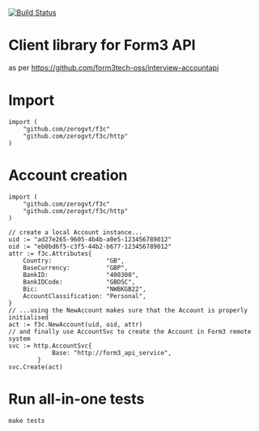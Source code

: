 [![Build Status](https://travis-ci.com/zerogvt/f3c.svg?token=zDwdCt1iLHUMB3eVQDMy&branch=main)](https://travis-ci.com/github/zerogvt/f3c)

# Client library for Form3 API
as per https://github.com/form3tech-oss/interview-accountapi

# Import
```
import (
    "github.com/zerogvt/f3c"
    "github.com/zerogvt/f3c/http"
)
```

# Account creation
```
import (
    "github.com/zerogvt/f3c"
    "github.com/zerogvt/f3c/http"
)

// create a local Account instance...
uid := "ad27e265-9605-4b4b-a0e5-123456789012"
oid := "eb0bd6f5-c3f5-44b2-b677-123456789012"
attr := f3c.Attributes{
    Country:               "GB",
    BaseCurrency:          "GBP",
    BankID:                "400300",
    BankIDCode:            "GBDSC",
    Bic:                   "NWBKGB22",
    AccountClassification: "Personal",
}
// ...using the NewAccount makes sure that the Account is properly initialised
act := f3c.NewAccount(uid, oid, attr)
// and finally use AccountSvc to create the Account in Form3 remote system
svc := http.AccountSvc{
            Base: "http://form3_api_service",
        }
svc.Create(act)
```


# Run all-in-one tests
`make tests`
